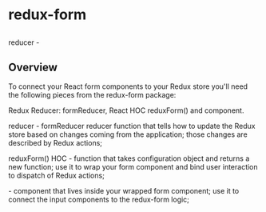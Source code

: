 # redux-form

##
reducer - 

## Overview
To connect your React form components to your Redux store you'll need the following pieces from the redux-form package:

Redux Reducer: formReducer,
React HOC reduxForm() and <Field /> component.

reducer - 
formReducer	reducer	function that tells how to update the Redux store based on changes coming from the application; those changes are described by Redux actions;

reduxForm()	HOC - 
function that takes configuration object and returns a new function; use it to wrap your form component and bind user interaction to dispatch of Redux actions;

<Field /> -
component that lives inside your wrapped form component; use it to connect the input components to the redux-form logic;